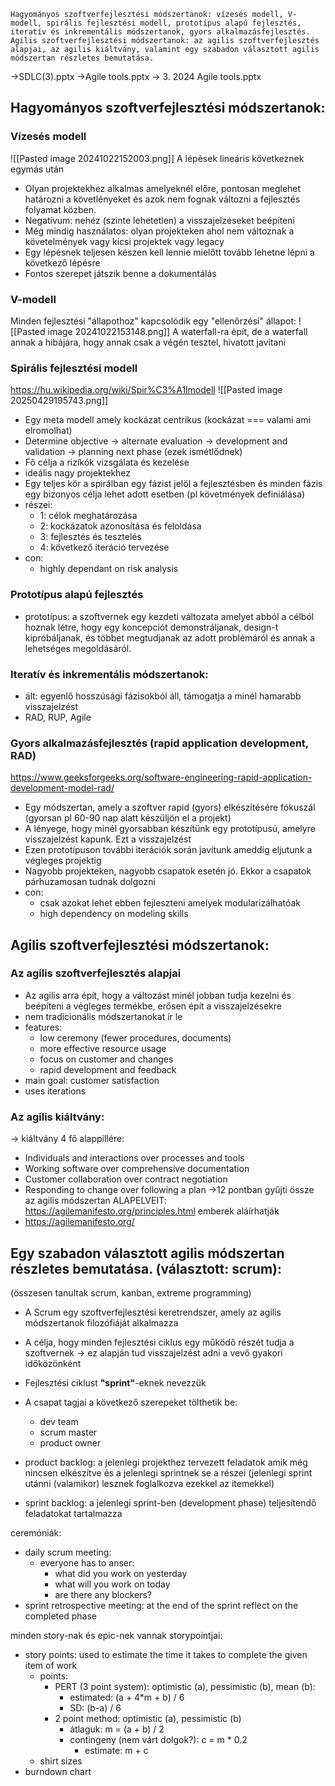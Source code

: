 ```
Hagyományos szoftverfejlesztési módszertanok: vízesés modell, V-modell, spirális fejlesztési modell, prototípus alapú fejlesztés, iteratív és inkrementális módszertanok, gyors alkalmazásfejlesztés. Agilis szoftverfejlesztési módszertanok: az agilis szoftverfejlesztés alapjai, az agilis kiáltvány, valamint egy szabadon választott agilis módszertan részletes bemutatása.
```

->SDLC(3).pptx
->Agile tools.pptx
-> 3. 2024 Agile tools.pptx
## Hagyományos szoftverfejlesztési módszertanok: 
### Vízesés modell
![[Pasted image 20241022152003.png]]
A lépések lineáris következnek egymás után
- Olyan projektekhez alkalmas amelyeknél előre, pontosan meglehet határozni a követlényeket és azok nem fognak változni a fejlesztés folyamat közben.
- Negatívum: nehéz (szinte lehetetlen) a visszajelzéseket beépíteni
- Még mindig használatos: olyan projekteken ahol nem változnak a követelmények vagy kicsi projektek vagy legacy
- Egy lépésnek teljesen készen kell lennie mielőtt tovább lehetne lépni a következő lépésre
- Fontos szerepet játszik benne a dokumentálás

### V-modell
Minden fejlesztési "állapothoz" kapcsolódik egy "ellenőrzési" állapot:
![[Pasted image 20241022153148.png]]
A waterfall-ra épít, de a waterfall annak a hibájára, hogy annak csak a végén tesztel, hivatott javítani

### Spirális fejlesztési modell
https://hu.wikipedia.org/wiki/Spir%C3%A1lmodell
![[Pasted image 20250429195743.png]]
- Egy meta modell amely kockázat centrikus (kockázat === valami ami elromolhat)
- Determine objective -> alternate evaluation -> development and validation -> planning next phase (ezek ismétlődnek)
- Fő célja a rizíkók vizsgálata és kezelése
- ideális nagy projektekhez
- Egy teljes kör a spirálban egy fázist jelöl a fejlesztésben és minden fázis egy bizonyos célja lehet adott esetben (pl követmények definiálása)
- részei:
	- 1: célok meghatározása
	- 2: kockázatok azonosítása és feloldása
	- 3: fejlesztés és tesztelés
	- 4: következő iteráció tervezése
- con:
	- highly dependant on risk analysis
### Prototípus alapú fejlesztés
- prototípus: a szoftvernek egy kezdeti változata amelyet abból a célból hoznak létre, hogy egy koncepciót demonstráljanak, design-t kipróbáljanak, és többet megtudjanak az adott problémáról és annak a lehetséges megoldásáról.

### Iteratív és inkrementális módszertanok:
- ált: egyenlő hosszúsági fázisokból áll, támogatja a minél hamarabb visszajelzést
- RAD, RUP, Agile
### Gyors alkalmazásfejlesztés (rapid application development, RAD)
https://www.geeksforgeeks.org/software-engineering-rapid-application-development-model-rad/
- Egy módszertan, amely a szoftver rapid (gyors) elkészítésére fókuszál (gyorsan pl 60-90 nap alatt készüljön el a projekt)
- A lényege, hogy minél gyorsabban készítünk egy prototípusú, amelyre visszajelzést kapunk. Ezt a visszajelzést
- Ezen prototípuson további iterációk során javítunk ameddig eljutunk a végleges projektig
- Nagyobb projekteken, nagyobb csapatok esetén jó. Ekkor a csapatok párhuzamosan tudnak dolgozni
- con:
	- csak azokat lehet ebben fejleszteni amelyek modularizálhatóak
	- high dependency on modeling skills

## Agilis szoftverfejlesztési módszertanok:
### Az agilis szoftverfejlesztés alapjai
- Az agilis arra épít, hogy a változást minél jobban tudja kezelni és beépíteni a végleges termékbe, erősen épít a visszajelzésekre
- nem tradicionális módszertanokat ír le
- features: 
	- low ceremony (fewer procedures, documents)
	- more effective resource usage
	- focus on customer and changes
	- rapid development and feedback
- main goal: customer satisfaction
- uses iterations

### Az agilis kiáltvány:
-> kiáltvány 4 fő alappillére:
- Individuals and interactions over processes and tools  
- Working software over comprehensive documentation  
- Customer collaboration over contract negotiation  
- Responding to change over following a plan
->12 pontban gyűjti össze az agilis módszertan ALAPELVEIT: https://agilemanifesto.org/principles.html
emberek aláírhatják
- https://agilemanifesto.org/

## Egy szabadon választott agilis módszertan részletes bemutatása. (választott: scrum):
(összesen tanultak scrum, kanban, extreme programming)
- A Scrum egy szoftverfejlesztési keretrendszer, amely az agilis módszertanok filozófiáját alkalmazza 
- A célja, hogy minden fejlesztési ciklus egy működő részét tudja a szoftvernek -> ez alapján tud visszajelzést adni a vevő gyakori időközönként
- Fejlesztési ciklust **"sprint"**-eknek nevezzük
- A csapat tagjai a következő szerepeket tölthetik be:
	- dev team
	- scrum master
	- product owner

- product backlog: a jelenlegi projekthez tervezett feladatok amik még nincsen elkészítve és a jelenlegi sprintnek se a részei (jelenlegi sprint utánni (valamikor) lesznek foglalkozva ezekkel az itemekkel)
- sprint backlog: a jelenlegi sprint-ben (development phase) teljesítendő feladatokat tartalmazza

ceremóniák:
- daily scrum meeting:
	- everyone has to anser:
		- what did you work on yesterday
		- what will you work on today
		- are there any blockers?
- sprint retrospective meeting: at the end of the sprint reflect on the completed phase

minden story-nak és epic-nek vannak storypointjai:
- story points: used to estimate the time it takes to complete the given item of work
	- points:
		- PERT (3 point system): optimistic (a), pessimistic (b), mean (b):
			- estimated: (a + 4*m + b) / 6
			- SD: (b-a) / 6
		- 2 point method: optimistic (a), pessimistic (b)
			- átlaguk: m = (a + b) / 2
			- contingeny (nem várt dolgok?): c = m * 0.2
				- estimate: m + c
	- shirt sizes
- burndown chart